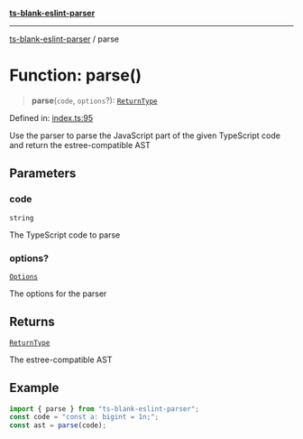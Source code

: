 [**ts-blank-eslint-parser**](../README.md)

***

[ts-blank-eslint-parser](../README.md) / parse

# Function: parse()

> **parse**(`code`, `options`?): [`ReturnType`](../namespaces/parse/type-aliases/ReturnType.md)

Defined in: [index.ts:95](https://github.com/Rel1cx/ts-blank-eslint-parser/blob/3f8f943ef8e7511c2bdab4b9e4d6b571ae849175/src/index.ts#L95)

Use the parser to parse the JavaScript part of the given TypeScript code and return the estree-compatible AST

## Parameters

### code

`string`

The TypeScript code to parse

### options?

[`Options`](../namespaces/parse/type-aliases/Options.md)

The options for the parser

## Returns

[`ReturnType`](../namespaces/parse/type-aliases/ReturnType.md)

The estree-compatible AST

## Example

```ts
import { parse } from "ts-blank-eslint-parser";
const code = "const a: bigint = 1n;";
const ast = parse(code);
```
